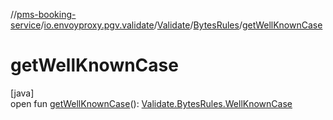 //[pms-booking-service](../../../../index.md)/[io.envoyproxy.pgv.validate](../../index.md)/[Validate](../index.md)/[BytesRules](index.md)/[getWellKnownCase](get-well-known-case.md)

# getWellKnownCase

[java]\
open fun [getWellKnownCase](get-well-known-case.md)(): [Validate.BytesRules.WellKnownCase](-well-known-case/index.md)